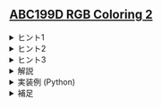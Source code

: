 <!--
author: TERAI Yoshihiko
-->
## [ABC199D RGB Coloring 2](https://atcoder.jp/contests/abc199/tasks/abc199_d)

<details><summary>ヒント1</summary>

明らかに連結成分ごとに独立なので、連結成分ごとに問題を解き、それらの積を取ればよいです。
特に、グラフが連結である場合に高速に解ければよいです。（ほとんど自明な帰着ですが、非常によく見る典型的な単純化です。）
</details>

<details><summary>ヒント2</summary>

赤く塗る頂点を固定したとき、全体を条件を満たすように塗り分けられるか？という問題を考えましょう（数え上げでなく判定問題であることに注意）。どのようなグラフであれば条件を満たすでしょうか？

赤く塗らないと決めた頂点は残りの $2$ 色でしか塗れないのがポイントです。
</details>

<details><summary>ヒント3</summary>

赤く塗る頂点の決め打ち方は $2^N$ 個しかありません。
</details>

<details><summary>解説</summary>

赤く塗る頂点を決め打ったとき、残りの頂点を条件を満たすように塗り分けられる必要十分条件は、赤く塗ると決めた頂点（およびそれに接続する辺）を削除したグラフが二部グラフであることです。この判定は $\mathrm{O}(M)$ 時間で行えます。
またグラフが二部グラフであるとき、ある連結成分を $2$ 色で塗り分ける場合の数は明らかに $2$ です。よって、二部グラフ判定ができれば場合の数も求まることになります。

全体の時間計算量は $\mathrm{O}((N+M)2^N)$ などになります。
</details>

<details><summary>実装例 (Python)</summary>

```python=
class UnionFind:
    def __init__(self, n: int) -> None:
        self.par = [-1] * n
    
    def find(self, x: int) -> int:
        if self.par[x] < 0:
            return x
        self.par[x] = self.find(self.par[x])
        return self.par[x]

    def unite(self, a: int, b: int) -> bool:
        a = self.find(a)
        b = self.find(b)
        if a == b:
            return False
        if self.par[a] > self.par[b]:
            a, b = b, a
        self.par[a] += self.par[b]
        self.par[b] = a
        return True
    
    def same(self, a: int, b: int):
        return self.find(a) == self.find(b)

n, m = map(int, input().split())
g = [[] for _ in range(n)]
for _ in range(m):
    a, b = map(int, input().split())
    a -= 1
    b -= 1
    g[a].append(b)
    g[b].append(a)

def is_bipartite(b: int):
    uf = UnionFind(n * 2)
    for i in range(n):
        if b >> i & 1:
            continue
        for j in g[i]:
            if b >> j & 1:
                continue
            uf.unite(i, j + n)
            uf.unite(j, i + n)
            if uf.same(i, i + n):
                return False
    return True

ans = 0

for b in range(1 << n):
    f = True
    for i in range(n):
        for j in g[i]:
            if (b >> i & 1) and (b >> j & 1):
                f = False
                break
    if not f:
        continue
    if not is_bipartite(b):
        continue
    c = n - b.bit_count()
    uf = UnionFind(n)
    for i in range(n):
        if b >> i & 1:
            continue
        for j in g[i]:
            if b >> j & 1:
                continue
            c -= uf.unite(i, j)
    ans += 1 << c

print(ans)
```
</details>

<details><summary>補足</summary>

二部グラフ判定は BFS または DFS による $\mathrm{O}(N+M)$ 時間の判定、UnionFind を用いた $\mathrm{O}(M\alpha (N))$ 時間の判定が知られています。
DFS/BFS は隣接頂点と異なる色で頂点を塗っていけばよいだけです。UnionFind による二部グラフ判定を紹介している記事を以下に貼ります。

https://noshi91.hatenablog.com/entry/2018/04/17/183132

またこの手法を改善することで辺追加/二部グラフ判定クエリをオンラインで捌くこともできます。余力のある人は考えてみましょう。
</details>

